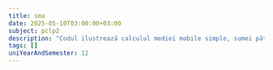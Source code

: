 ```yaml
---
title: sma
date: 2025-05-10T03:00:00+03:00
subject: pclp2
description: "Codul ilustrează calculul mediei mobile simple, sumei pătratelor și deviației standard folosind o fereastră glisantă. Aceste măsuri teoretice sunt folosite pentru a detecta și monitoriza o condiție specifică ("swarm")."
tags: []
uniYearAndSemester: 12
---
```


